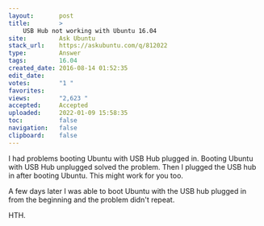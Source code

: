 ```yaml
---
layout:       post
title:        >
    USB Hub not working with Ubuntu 16.04
site:         Ask Ubuntu
stack_url:    https://askubuntu.com/q/812022
type:         Answer
tags:         16.04
created_date: 2016-08-14 01:52:35
edit_date:    
votes:        "1 "
favorites:    
views:        "2,623 "
accepted:     Accepted
uploaded:     2022-01-09 15:58:35
toc:          false
navigation:   false
clipboard:    false
---
```


I had problems booting Ubuntu with USB Hub plugged in. Booting Ubuntu with USB Hub unplugged solved the problem. Then I plugged the USB hub in after booting Ubuntu. This might work for you too.

A few days later I was able to boot Ubuntu with the USB hub plugged in from the beginning and the problem didn't repeat.

HTH.
